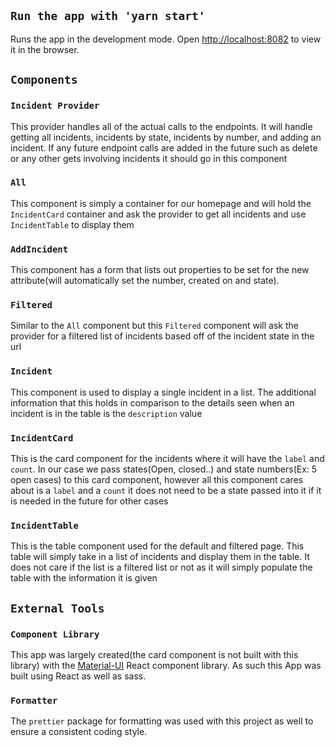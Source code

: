 ## `Run the app with 'yarn start'`

Runs the app in the development mode.
Open [http://localhost:8082](http://localhost:8082) to view it in the browser.

## `Components`

### `Incident Provider`

This provider handles all of the actual calls to the endpoints. It will handle getting all incidents, incidents by state, incidents by number, and adding an incident. If any future endpoint calls are added in the future such as delete or any other gets involving incidents it should go in this component

### `All`

This component is simply a container for our homepage and will hold the `IncidentCard` container and ask the provider to get all incidents and use `IncidentTable` to display them

### `AddIncident`

This component has a form that lists out properties to be set for the new attribute(will automatically set the number, created on and state).

### `Filtered`

Similar to the `All` component but this `Filtered` component will ask the provider for a filtered list of incidents based off of the incident state in the url

### `Incident`

This component is used to display a single incident in a list. The additional information that this holds in comparison to the details seen when an incident is in the table is the `description` value

### `IncidentCard`

This is the card component for the incidents where it will have the `label` and `count`. In our case we pass states(Open, closed..) and state numbers(Ex: 5 open cases) to this card component, however all this component cares about is a `label` and a `count` it does not need to be a state passed into it if it is needed in the future for other cases

### `IncidentTable`

This is the table component used for the default and filtered page. This table will simply take in a list of incidents and display them in the table. It does not care if the list is a filtered list or not as it will simply populate the table with the information it is given

## `External Tools`

### `Component Library`

This app was largely created(the card component is not built with this library) with the [Material-UI](https://material-ui.com/) React component library. As such this App was built using React as well as sass.

### `Formatter`

The `prettier` package for formatting was used with this project as well to ensure a consistent coding style.
